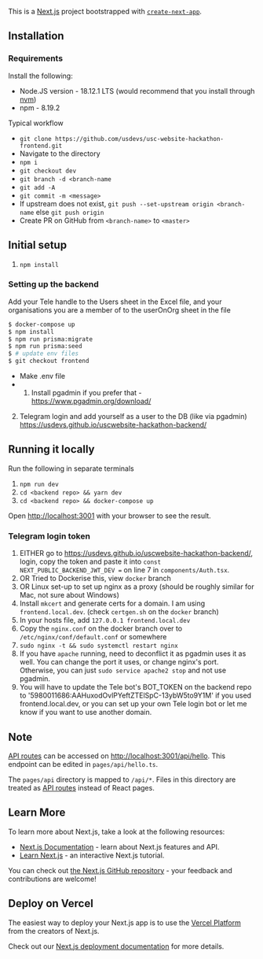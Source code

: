 This is a [Next.js](https://nextjs.org/) project bootstrapped with [`create-next-app`](https://github.com/vercel/next.js/tree/canary/packages/create-next-app).

## Installation

### Requirements

Install the following:

- Node.JS version - 18.12.1 LTS (would recommend that you install through [nvm](https://github.com/nvm-sh/nvm))
- npm - 8.19.2

Typical workflow

- `git clone https://github.com/usdevs/usc-website-hackathon-frontend.git`
- Navigate to the directory
- `npm i`
- `git checkout dev`
- `git branch -d <branch-name`
- `git add -A`
- `git commit -m <message>`
- If upstream does not exist, `git push --set-upstream origin <branch-name` else `git push origin`
- Create PR on GitHub from `<branch-name>` to `<master>`

## Initial setup

1. `npm install`

### Setting up the backend

Add your Tele handle to the Users sheet in the Excel file, and your organisations you are a member of to the userOnOrg sheet in the file

```bash
$ docker-compose up
$ npm install
$ npm run prisma:migrate
$ npm run prisma:seed
$ # update env files
$ git checkout frontend
```

- Make .env file
- 1. Install pgadmin if you prefer that - https://www.pgadmin.org/download/
2. Telegram login and add yourself as a user to the DB (like via pgadmin)
   https://usdevs.github.io/uscwebsite-hackathon-backend/


## Running it locally
Run the following in separate terminals
1. `npm run dev`
2. `cd <backend repo> && yarn dev`
3. `cd <backend repo> && docker-compose up`

Open [http://localhost:3001](http://localhost:3001) with your browser to see the result.

### Telegram login token

1. EITHER go to https://usdevs.github.io/uscwebsite-hackathon-backend/, login, copy the token and paste it into `const NEXT_PUBLIC_BACKEND_JWT_DEV =` on line 7 in `components/Auth.tsx`.
2. OR Tried to Dockerise this, view `docker` branch
3. OR Linux set-up to set up nginx as a proxy (should be roughly similar for Mac, not sure about Windows)
3. Install `mkcert` and generate certs for a domain. I am using `frontend.local.dev`. (check `certgen.sh` on the `docker` branch)
3. In your hosts file, add `127.0.0.1 frontend.local.dev`
3. Copy the `nginx.conf` on the docker branch over to `/etc/nginx/conf/default.conf` or somewhere
3. `sudo nginx -t && sudo systemctl restart nginx`
3. If you have `apache` running, need to deconflict it as pgadmin uses it as well. You can change the port it uses, or change nginx's port. Otherwise, you can just `sudo service apache2 stop` and not use pgadmin. 
3. You will have to update the Tele bot's BOT_TOKEN on the backend repo to '5980011686:AAHuxodOvlPYeftZTElSpC-13ybW5to9Y1M' if you used frontend.local.dev, or you can set up your own Tele login bot or let me know if you want to use another domain.

## Note

[API routes](https://nextjs.org/docs/api-routes/introduction) can be accessed on [http://localhost:3001/api/hello](http://localhost:3001/api/hello). This endpoint can be edited in `pages/api/hello.ts`.

The `pages/api` directory is mapped to `/api/*`. Files in this directory are treated as [API routes](https://nextjs.org/docs/api-routes/introduction) instead of React pages.

## Learn More

To learn more about Next.js, take a look at the following resources:

- [Next.js Documentation](https://nextjs.org/docs) - learn about Next.js features and API.
- [Learn Next.js](https://nextjs.org/learn) - an interactive Next.js tutorial.

You can check out [the Next.js GitHub repository](https://github.com/vercel/next.js/) - your feedback and contributions are welcome!

## Deploy on Vercel

The easiest way to deploy your Next.js app is to use the [Vercel Platform](https://vercel.com/new?utm_medium=default-template&filter=next.js&utm_source=create-next-app&utm_campaign=create-next-app-readme) from the creators of Next.js.

Check out our [Next.js deployment documentation](https://nextjs.org/docs/deployment) for more details.
